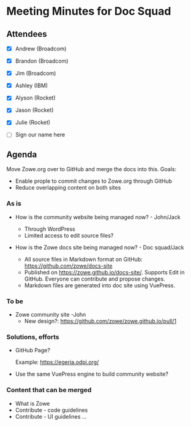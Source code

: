 # Meeting Minutes for Doc Squad

## Attendees

- [x] Andrew (Broadcom)
- [x] Brandon (Broadcom)
- [x] Jim (Broadcom)
- [x] Ashley (IBM)
- [x] Alyson (Rocket)
- [x] Jason (Rocket)
- [x] Julie (Rocket)
- [ ] Sign our name here


## Agenda 

Move Zowe.org over to GitHub and merge the docs into this. Goals: 
- Enable prople to commit changes to Zowe.org through GitHub
- Reduce overlapping content on both sites

### **As is**
- How is the community website being managed now?   - John/Jack
  - Through WordPress
  - Limited access to edit source files? 
  
- How is the Zowe docs site being managed now?  - Doc squad/Jack
  - All source files in Markdown format on GitHub: https://github.com/zowe/docs-site
  - Published on https://zowe.github.io/docs-site/. Supports Edit in GitHub. Everyone can contribute and propose changes. 
  - Markdown files are generated into doc site using VuePress.

### **To be**

- Zowe community site  -John
  - New design?: https://github.com/zowe/zowe.github.io/pull/1



### **Solutions, efforts**
- GitHub Page? 

   Example: https://egeria.odpi.org/

- Use the same VuePress engine to build community website? 

### **Content that can be merged**

- What is Zowe
- Contribute - code guidelines
- Contribute - UI guidelines
...








